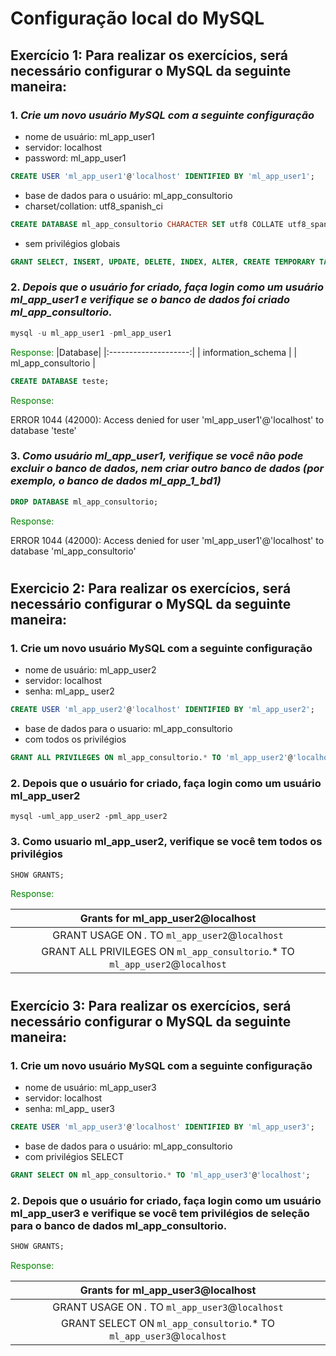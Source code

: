 # Configuração local do MySQL

## Exercício 1: Para realizar os exercícios, será necessário configurar o MySQL da seguinte maneira:
### 1.  *Crie um novo usuário MySQL com a seguinte configuração*

* nome de usuário: ml_app_user1 
* servidor: localhost 
* password: ml_app_user1 
```sql 
CREATE USER 'ml_app_user1'@'localhost' IDENTIFIED BY 'ml_app_user1'; 
```

* base de dados para o usuário: ml_app_consultorio 
* charset/collation: utf8_spanish_ci 
```sql
CREATE DATABASE ml_app_consultorio CHARACTER SET utf8 COLLATE utf8_spanish_ci;
```
* sem privilégios globais 

```sql
GRANT SELECT, INSERT, UPDATE, DELETE, INDEX, ALTER, CREATE TEMPORARY TABLES, LOCK TABLES ON ml_app_consultorio.* TO 'ml_app_user1'@'localhost';
```


### 2. *Depois que o usuário for criado, faça login como um usuário ml_app_user1 e verifique se o banco de dados foi criado ml_app_consultorio.* 

```sql
mysql -u ml_app_user1 -pml_app_user1
```
<span style="color:green"> Response: </span>
|Database|
|:--------------------:|
| information_schema |
| ml_app_consultorio |


```sql
CREATE DATABASE teste;
```
<span style="color:green"> Response: </span>

ERROR 1044 (42000): Access denied for user 'ml_app_user1'@'localhost' to database 'teste'

### 3. *Como usuário ml_app_user1, verifique se você não pode excluir o banco de dados, nem criar outro banco de dados (por exemplo, o banco de dados ml_app_1_bd1)*

```sql
DROP DATABASE ml_app_consultorio;
```
<span style="color:green"> Response: </span>

ERROR 1044 (42000): Access denied for user 'ml_app_user1'@'localhost' to database 'ml_app_consultorio'

#

## Exercicio 2: Para realizar os exercícios, será necessário configurar o MySQL da seguinte maneira: 
### 1. Crie um novo usuário MySQL com a seguinte configuração
* nome de usuário: ml_app_user2 
* servidor: localhost 
* senha: ml_app_ user2 
```sql
CREATE USER 'ml_app_user2'@'localhost' IDENTIFIED BY 'ml_app_user2'; 
```
* base de dados para o usuario: ml_app_consultorio 
* com todos os privilégios
```sql
GRANT ALL PRIVILEGES ON ml_app_consultorio.* TO 'ml_app_user2'@'localhost';
```

### 2. Depois que o usuário for criado, faça login como um usuário ml_app_user2 
```
mysql -uml_app_user2 -pml_app_user2
```

### 3. Como usuario ml_app_user2, verifique se você tem todos os privilégios

```sql 
SHOW GRANTS;
```
<span style="color:green"> Response: </span>

| Grants for ml_app_user2@localhost                      |
|:------------------------------------------------------------------------------:|
| GRANT USAGE ON *.* TO `ml_app_user2`@`localhost`               |
| GRANT ALL PRIVILEGES ON `ml_app_consultorio`.* TO `ml_app_user2`@`localhost` |

#

## Exercício 3: Para realizar os exercícios, será necessário configurar o MySQL da seguinte maneira: 
### 1. Crie um novo usuário MySQL com a seguinte configuração
* nome de usuário: ml_app_user3 
* servidor: localhost 
* senha: ml_app_ user3 
```sql
CREATE USER 'ml_app_user3'@'localhost' IDENTIFIED BY 'ml_app_user3'; 
```
* base de dados para o usuário: ml_app_consultorio 
* com privilégios SELECT 
```sql
GRANT SELECT ON ml_app_consultorio.* TO 'ml_app_user3'@'localhost'; 
```

### 2. Depois que o usuário for criado, faça login como um usuário ml_app_user3 e verifique se você tem privilégios de seleção para o banco de dados ml_app_consultorio.
```sql 
SHOW GRANTS;
```
<span style="color:green"> Response: </span>

| Grants for ml_app_user3@localhost                  |
|:----------------------------------------------------------------------:|
| GRANT USAGE ON *.* TO `ml_app_user3`@`localhost`           |
| GRANT SELECT ON `ml_app_consultorio`.* TO `ml_app_user3`@`localhost` |
